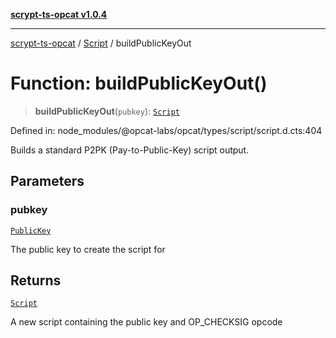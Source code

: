 [**scrypt-ts-opcat v1.0.4**](../../../README.md)

***

[scrypt-ts-opcat](../../../README.md) / [Script](../README.md) / buildPublicKeyOut

# Function: buildPublicKeyOut()

> **buildPublicKeyOut**(`pubkey`): [`Script`](../../../classes/Script.md)

Defined in: node\_modules/@opcat-labs/opcat/types/script/script.d.cts:404

Builds a standard P2PK (Pay-to-Public-Key) script output.

## Parameters

### pubkey

[`PublicKey`](../../../classes/PublicKey.md)

The public key to create the script for

## Returns

[`Script`](../../../classes/Script.md)

A new script containing the public key and OP_CHECKSIG opcode
